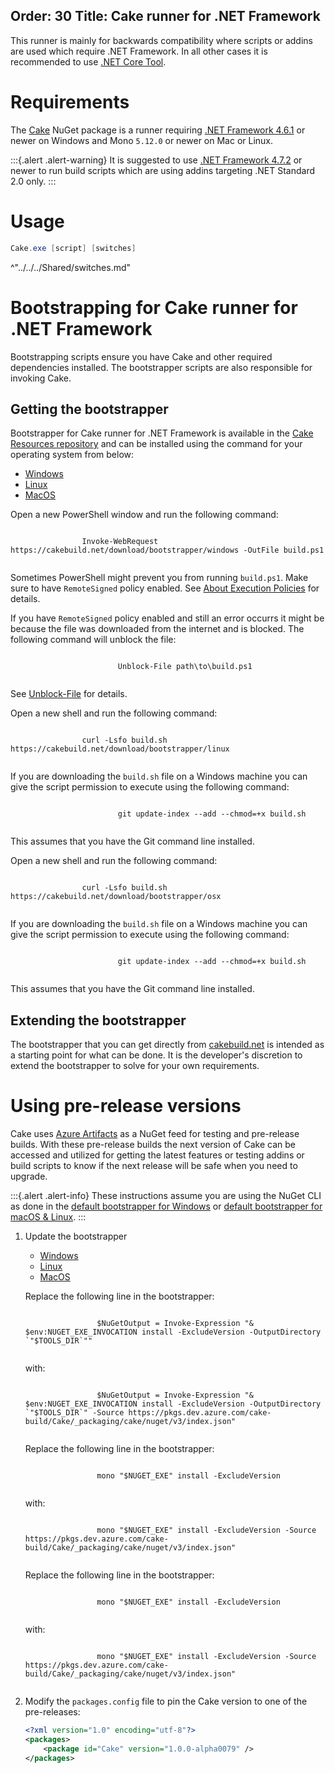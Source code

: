 Order: 30
Title: Cake runner for .NET Framework
---

This runner is mainly for backwards compatibility where scripts or addins are used which require .NET Framework.
In all other cases it is recommended to use [.NET Core Tool](dotnet-core-tool).

# Requirements

The [Cake](https://www.nuget.org/packages/Cake) NuGet package is a runner requiring [.NET Framework 4.6.1](https://www.microsoft.com/net/download/dotnet-framework/net461)
or newer on Windows and Mono `5.12.0` or newer on Mac or Linux.

:::{.alert .alert-warning}
It is suggested to use [.NET Framework 4.7.2](https://www.microsoft.com/net/download/dotnet-framework/net472) or newer to run build scripts
which are using addins targeting .NET Standard 2.0 only.
:::

# Usage

```powershell
Cake.exe [script] [switches]
```

^"../../../Shared/switches.md"

# Bootstrapping for Cake runner for .NET Framework

Bootstrapping scripts ensure you have Cake and other required dependencies installed.
The bootstrapper scripts are also responsible for invoking Cake.

## Getting the bootstrapper

Bootstrapper for Cake runner for .NET Framework is available in the [Cake Resources repository](https://github.com/cake-build/resources)
and can be installed using the command for your operating system from below:

<ul class="nav nav-tabs">
    <li class="active"><a data-toggle="tab" href="#windows1">Windows</a></li>
    <li><a data-toggle="tab" href="#linux1">Linux</a></li>
    <li><a data-toggle="tab" href="#macos1">MacOS</a></li>
</ul>

<div class="tab-content">
    <div id="windows1" class="tab-pane fade in active">
        <p>
            Open a new PowerShell window and run the following command:
        </p>
        <p>
            <code class="language-powershell hljs">
                Invoke-WebRequest https://cakebuild.net/download/bootstrapper/windows -OutFile build.ps1
            </code>
        </p>
        <p>
            <div class="alert alert-info" role="alert">
                <p>
                    Sometimes PowerShell might prevent you from running <code>build.ps1</code>.
                    Make sure to have <code>RemoteSigned</code> policy enabled.
                    See <a href="http://go.microsoft.com/fwlink/?LinkID=135170">About Execution Policies</a> for details.
                </p>
                <p>
                    If you have <code>RemoteSigned</code> policy enabled and still an error occurrs it might be because
                    the file was downloaded from the internet and is blocked.
                    The following command will unblock the file:
                </p>
                <p>
                    <code class="language-powershell hljs">
                        Unblock-File path\to\build.ps1
                    </code>
                </p>
                <p>
                    See <a href="https://docs.microsoft.com/en-us/powershell/module/microsoft.powershell.utility/unblock-file">Unblock-File</a> for details.
                </p>
            </div>
        </p>
    </div>
    <div id="linux1" class="tab-pane fade">
        <p>
            Open a new shell and run the following command:
        </p>
        <p>
            <code class="language-bash hljs">
                curl -Lsfo build.sh https://cakebuild.net/download/bootstrapper/linux
            </code>
        </p>
        <p>
            <div class="alert alert-info" role="alert">
                <p>
                    If you are downloading the <code>build.sh</code> file on a Windows machine you can give the script permission to execute using the following command:
                </p>
                <p>
                    <code class="language-bash hljs">
                        git update-index --add --chmod=+x build.sh
                    </code>
                </p>
                <p>
                    This assumes that you have the Git command line installed.
                </p>
            </div>
        </p>
    </div>
    <div id="macos1" class="tab-pane fade">
        <p>
            Open a new shell and run the following command:
        </p>
        <p>
            <code class="language-bash hljs">
                curl -Lsfo build.sh https://cakebuild.net/download/bootstrapper/osx
            </code>
        </p>
        <p>
            <div class="alert alert-info" role="alert">
                <p>
                    If you are downloading the <code>build.sh</code> file on a Windows machine you can give the script permission to execute using the following command:
                </p>
                <p>
                    <code class="language-bash hljs">
                        git update-index --add --chmod=+x build.sh
                    </code>
                </p>
                <p>
                    This assumes that you have the Git command line installed.
                </p>
            </div>
        </p>
    </div>
</div>

## Extending the bootstrapper

The bootstrapper that you can get directly from [cakebuild.net](https://cakebuild.net) is intended as a starting point for what can be done.
It is the developer's discretion to extend the bootstrapper to solve for your own requirements.

# Using pre-release versions

Cake uses [Azure Artifacts](https://dev.azure.com/cake-build/Cake/_packaging?_a=package&feed=cake&package=Cake&protocolType=NuGet) as a NuGet feed for testing and pre-release builds.
With these pre-release builds the next version of Cake can be accessed and utilized for getting the latest features or testing addins or build scripts to know if the next release will be safe when you need to upgrade.

:::{.alert .alert-info}
These instructions assume you are using the NuGet CLI as done in the [default bootstrapper for Windows](https://github.com/cake-build/resources/blob/develop/build.ps1)
or [default bootstrapper for macOS & Linux](https://github.com/cake-build/resources/blob/develop/build.sh).
:::

1. Update the bootstrapper

   <ul class="nav nav-tabs">
       <li class="active"><a data-toggle="tab" href="#windows2">Windows</a></li>
       <li><a data-toggle="tab" href="#linux2">Linux</a></li>
       <li><a data-toggle="tab" href="#macos2">MacOS</a></li>
   </ul>

   <div class="tab-content">
       <div id="windows2" class="tab-pane fade in active">
           <p>
               Replace the following line in the bootstrapper:
           </p>
           <p>
               <code class="language-powershell hljs">
                   $NuGetOutput = Invoke-Expression "& $env:NUGET_EXE_INVOCATION install -ExcludeVersion -OutputDirectory `"$TOOLS_DIR`""
               </code>
           </p>
           <p>
               with:
           </p>
           <p>
               <code class="language-powershell hljs">
                   $NuGetOutput = Invoke-Expression "& $env:NUGET_EXE_INVOCATION install -ExcludeVersion -OutputDirectory `"$TOOLS_DIR`" -Source https://pkgs.dev.azure.com/cake-build/Cake/_packaging/cake/nuget/v3/index.json"
               </code>
           </p>
       </div>
       <div id="linux2" class="tab-pane fade">
           <p>
               Replace the following line in the bootstrapper:
           </p>
           <p>
               <code class="language-bash hljs">
                   mono "$NUGET_EXE" install -ExcludeVersion
               </code>
           </p>
           <p>
               with:
           </p>
           <p>
               <code class="language-bash hljs">
                   mono "$NUGET_EXE" install -ExcludeVersion -Source https://pkgs.dev.azure.com/cake-build/Cake/_packaging/cake/nuget/v3/index.json"
               </code>
           </p>
       </div>
       <div id="macos2" class="tab-pane fade">
           <p>
               Replace the following line in the bootstrapper:
           </p>
           <p>
               <code class="language-bash hljs">
                   mono "$NUGET_EXE" install -ExcludeVersion
               </code>
           </p>
           <p>
               with:
           </p>
           <p>
               <code class="language-bash hljs">
                   mono "$NUGET_EXE" install -ExcludeVersion -Source https://pkgs.dev.azure.com/cake-build/Cake/_packaging/cake/nuget/v3/index.json"
               </code>
           </p>
       </div>
   </div>
2. Modify the `packages.config` file to pin the Cake version to one of the pre-releases:

   ```xml
   <?xml version="1.0" encoding="utf-8"?>
   <packages>
       <package id="Cake" version="1.0.0-alpha0079" />
   </packages>
   ```
